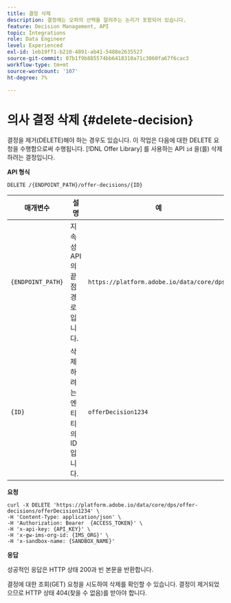 ```yaml
---
title: 결정 삭제
description: 결정에는 오퍼의 선택을 알려주는 논리가 포함되어 있습니다.
feature: Decision Management, API
topic: Integrations
role: Data Engineer
level: Experienced
exl-id: 1eb19ff1-b210-4891-ab41-5488e2635527
source-git-commit: 07b1f9b885574bb6418310a71c3060fa67f6cac3
workflow-type: tm+mt
source-wordcount: '107'
ht-degree: 7%

---
```


# 의사 결정 삭제 {#delete-decision}

결정을 제거(DELETE)해야 하는 경우도 있습니다. 이 작업은 다음에 대한 DELETE 요청을 수행함으로써 수행됩니다. [!DNL Offer Library] 를 사용하는 API `id` 을(를) 삭제하려는 결정입니다.

**API 형식**

```http
DELETE /{ENDPOINT_PATH}/offer-decisions/{ID}
```

| 매개변수 | 설명 | 예 |
| --------- | ----------- | ------- |
| `{ENDPOINT_PATH}` | 지속성 API의 끝점 경로입니다. | `https://platform.adobe.io/data/core/dps/` |
| `{ID}` | 삭제하려는 엔티티의 ID입니다. | `offerDecision1234` |

**요청**

```shell
curl -X DELETE 'https://platform.adobe.io/data/core/dps/offer-decisions/offerDecision1234' \
-H 'Content-Type: application/json' \
-H 'Authorization: Bearer  {ACCESS_TOKEN}' \
-H 'x-api-key: {API_KEY}' \
-H 'x-gw-ims-org-id: {IMS_ORG}' \
-H 'x-sandbox-name: {SANDBOX_NAME}'
```

**응답**

성공적인 응답은 HTTP 상태 200과 빈 본문을 반환합니다.

결정에 대한 조회(GET) 요청을 시도하여 삭제를 확인할 수 있습니다. 결정이 제거되었으므로 HTTP 상태 404(찾을 수 없음)를 받아야 합니다.
